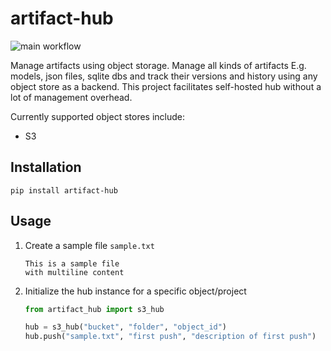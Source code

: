 # artifact-hub
![main workflow](https://github.com/robotstech/artifacts-hub/actions/workflows/test.yml/badge.svg) <br>

Manage artifacts using object storage. Manage all kinds of artifacts E.g. models, json files, sqlite dbs and track their
versions and history using any object store as a backend. This project facilitates self-hosted hub without a lot of
management overhead.

Currently supported object stores include:

- S3

## Installation

```shell
pip install artifact-hub
```

## Usage

1. Create a sample file `sample.txt`
    ```text
    This is a sample file 
    with multiline content
    ```

2. Initialize the hub instance for a specific object/project
   ```python
   from artifact_hub import s3_hub
   
   hub = s3_hub("bucket", "folder", "object_id")
   hub.push("sample.txt", "first push", "description of first push")
   ```

